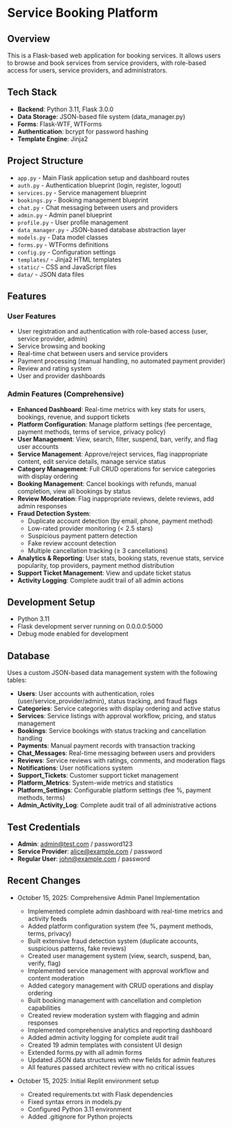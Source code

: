 # Service Booking Platform

## Overview
This is a Flask-based web application for booking services. It allows users to browse and book services from service providers, with role-based access for users, service providers, and administrators.

## Tech Stack
- **Backend**: Python 3.11, Flask 3.0.0
- **Data Storage**: JSON-based file system (data_manager.py)
- **Forms**: Flask-WTF, WTForms
- **Authentication**: bcrypt for password hashing
- **Template Engine**: Jinja2

## Project Structure
- `app.py` - Main Flask application setup and dashboard routes
- `auth.py` - Authentication blueprint (login, register, logout)
- `services.py` - Service management blueprint
- `bookings.py` - Booking management blueprint
- `chat.py` - Chat messaging between users and providers
- `admin.py` - Admin panel blueprint
- `profile.py` - User profile management
- `data_manager.py` - JSON-based database abstraction layer
- `models.py` - Data model classes
- `forms.py` - WTForms definitions
- `config.py` - Configuration settings
- `templates/` - Jinja2 HTML templates
- `static/` - CSS and JavaScript files
- `data/` - JSON data files

## Features

### User Features
- User registration and authentication with role-based access (user, service provider, admin)
- Service browsing and booking
- Real-time chat between users and service providers
- Payment processing (manual handling, no automated payment provider)
- Review and rating system
- User and provider dashboards

### Admin Features (Comprehensive)
- **Enhanced Dashboard**: Real-time metrics with key stats for users, bookings, revenue, and support tickets
- **Platform Configuration**: Manage platform settings (fee percentage, payment methods, terms of service, privacy policy)
- **User Management**: View, search, filter, suspend, ban, verify, and flag user accounts
- **Service Management**: Approve/reject services, flag inappropriate content, edit service details, manage service status
- **Category Management**: Full CRUD operations for service categories with display ordering
- **Booking Management**: Cancel bookings with refunds, manual completion, view all bookings by status
- **Review Moderation**: Flag inappropriate reviews, delete reviews, add admin responses
- **Fraud Detection System**:
  - Duplicate account detection (by email, phone, payment method)
  - Low-rated provider monitoring (< 2.5 stars)
  - Suspicious payment pattern detection
  - Fake review account detection
  - Multiple cancellation tracking (≥ 3 cancellations)
- **Analytics & Reporting**: User stats, booking stats, revenue stats, service popularity, top providers, payment method distribution
- **Support Ticket Management**: View and update ticket status
- **Activity Logging**: Complete audit trail of all admin actions

## Development Setup
- Python 3.11
- Flask development server running on 0.0.0.0:5000
- Debug mode enabled for development

## Database
Uses a custom JSON-based data management system with the following tables:
- **Users**: User accounts with authentication, roles (user/service_provider/admin), status tracking, and fraud flags
- **Categories**: Service categories with display ordering and active status
- **Services**: Service listings with approval workflow, pricing, and status management
- **Bookings**: Service bookings with status tracking and cancellation handling
- **Payments**: Manual payment records with transaction tracking
- **Chat_Messages**: Real-time messaging between users and providers
- **Reviews**: Service reviews with ratings, comments, and moderation flags
- **Notifications**: User notifications system
- **Support_Tickets**: Customer support ticket management
- **Platform_Metrics**: System-wide metrics and statistics
- **Platform_Settings**: Configurable platform settings (fee %, payment methods, terms)
- **Admin_Activity_Log**: Complete audit trail of all administrative actions

## Test Credentials
- **Admin**: admin@test.com / password123
- **Service Provider**: alice@example.com / password
- **Regular User**: john@example.com / password

## Recent Changes
- October 15, 2025: Comprehensive Admin Panel Implementation
  - Implemented complete admin dashboard with real-time metrics and activity feeds
  - Added platform configuration system (fee %, payment methods, terms, privacy)
  - Built extensive fraud detection system (duplicate accounts, suspicious patterns, fake reviews)
  - Created user management system (view, search, suspend, ban, verify, flag)
  - Implemented service management with approval workflow and content moderation
  - Added category management with CRUD operations and display ordering
  - Built booking management with cancellation and completion capabilities
  - Created review moderation system with flagging and admin responses
  - Implemented comprehensive analytics and reporting dashboard
  - Added admin activity logging for complete audit trail
  - Created 19 admin templates with consistent UI design
  - Extended forms.py with all admin forms
  - Updated JSON data structures with new fields for admin features
  - All features passed architect review with no critical issues

- October 15, 2025: Initial Replit environment setup
  - Created requirements.txt with Flask dependencies
  - Fixed syntax errors in models.py
  - Configured Python 3.11 environment
  - Added .gitignore for Python projects
